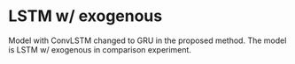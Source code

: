 # LSTM w/ exogenous
Model with ConvLSTM changed to GRU in the proposed method.
The model is LSTM w/ exogenous in comparison experiment.